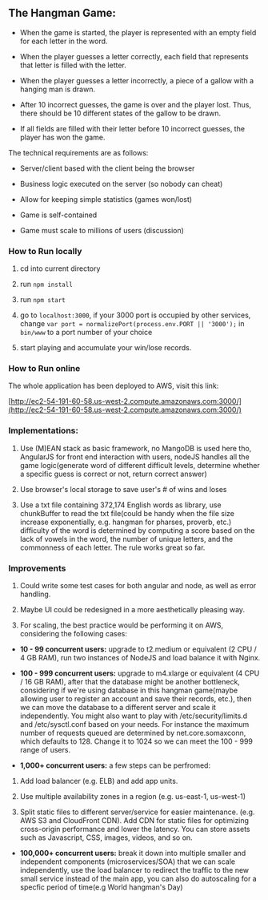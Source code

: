 ## The Hangman Game:

- When the game is started, the player is represented with an empty field for each letter in the word.

- When the player guesses a letter correctly, each field that represents that letter is filled with the letter.

- When the player guesses a letter incorrectly, a piece of a gallow with a hanging man is drawn.

- After 10 incorrect guesses, the game is over and the player lost. Thus, there should be 10 different states of the gallow to be drawn.

- If all fields are filled with their letter before 10 incorrect guesses, the player has won the game.

The technical requirements are as follows:

- Server/client based with the client being the browser

- Business logic executed on the server (so nobody can cheat)

- Allow for keeping simple statistics (games won/lost)

- Game is self-contained

- Game must scale to millions of users (discussion)

### How to Run locally

1. cd into current directory

2. run `npm install`

3. run `npm start`

4. go to `localhost:3000`, if your 3000 port is occupied by other services, change `var port = normalizePort(process.env.PORT || '3000');` in `bin/www` to a port number of your choice

5. start playing and accumulate your win/lose records.

### How to Run online

The whole application has been deployed to AWS, visit this link:

[http://ec2-54-191-60-58.us-west-2.compute.amazonaws.com:3000/](http://ec2-54-191-60-58.us-west-2.compute.amazonaws.com:3000/)

### Implementations:

1. Use (M)EAN stack as basic framework, no MangoDB is used here tho, AngularJS for front end interaction with users, nodeJS handles all the game logic(generate word of different difficult levels, determine whether a specific guess is correct or not, return correct answer)

2. Use browser's local storage to save user's # of wins and loses

3. Use a txt file containing 372,174 English words as library, use chunkBuffer to read the txt file(could be handy when the file size increase exponentially, e.g. hangman for pharses, proverb, etc.) difficulty of the word is determined by computing a score based on the lack of vowels in the word, the number of unique letters, and the commonness of each letter. The rule works great so far.

### Improvements

1. Could write some test cases for both angular and node, as well as error handling.

2. Maybe UI could be redesigned in a more aesthetically pleasing way.

3. For scaling, the best practice would be performing it on AWS, considering the following cases:

- **10 - 99 concurrent users:** upgrade to t2.medium or equivalent (2 CPU / 4 GB RAM), run two instances of NodeJS and load balance it with Nginx.

- **100 - 999 concurrent users:** upgrade to m4.xlarge or equivalent (4 CPU / 16 GB RAM), after that the database might be another bottleneck, considering if we're using database in this hangman game(maybe allowing user to register an account and save their records, etc.), then we can move the database to a different server and scale it independently. You might also want to play with /etc/security/limits.d and /etc/sysctl.conf based on your needs. For instance the maximum number of requests queued are determined by net.core.somaxconn, which defaults to 128. Change it to 1024 so we can meet the 100 - 999 range of users.

- **1,000+ concurrent users:** a few steps can be perfromed:

1. Add load balancer (e.g. ELB) and add app units.

2. Use multiple availability zones in a region (e.g. us-east-1, us-west-1)

3. Split static files to different server/service for easier maintenance. (e.g. AWS S3 and CloudFront CDN). Add CDN for static files for optimizing cross-origin performance and lower the latency. You can store assets such as Javascript, CSS, images, videos, and so on.

- **100,000+ concurrent users:** break it down into multiple smaller and independent components (microservices/SOA) that we can scale independently, use the load balancer to redirect the traffic to the new small service instead of the main app, you can also do autoscaling for a specfic period of time(e.g World hangman's Day)

